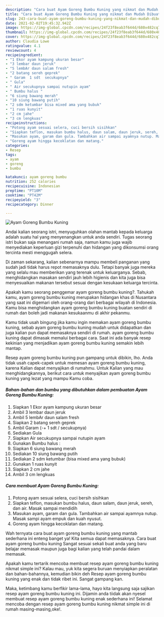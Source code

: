 ```yaml
---
description: "Cara buat Ayam Goreng Bumbu Kuning yang nikmat dan Mudah Dibuat"
title: "Cara buat Ayam Goreng Bumbu Kuning yang nikmat dan Mudah Dibuat"
slug: 243-cara-buat-ayam-goreng-bumbu-kuning-yang-nikmat-dan-mudah-dibuat
date: 2021-02-02T19:45:32.942Z
image: https://img-global.cpcdn.com/recipes/24f23f8eab3f644d/680x482cq70/ayam-goreng-bumbu-kuning-foto-resep-utama.jpg
thumbnail: https://img-global.cpcdn.com/recipes/24f23f8eab3f644d/680x482cq70/ayam-goreng-bumbu-kuning-foto-resep-utama.jpg
cover: https://img-global.cpcdn.com/recipes/24f23f8eab3f644d/680x482cq70/ayam-goreng-bumbu-kuning-foto-resep-utama.jpg
author: Claudia Lowe
ratingvalue: 4.1
reviewcount: 4
recipeingredient:
- "1 Ekor ayam kampung ukuran besar"
- "3 lembar daun jeruk"
- "5 lembAr daun salam fresh"
- "2 batang sereh geprek"
- " Garam  1 sdt  secukupnya"
- " Gula"
- " Air secukupnya sampai nutupin ayam"
- " Bumbu halus "
- "6 siung bawang merah"
- "10 siung bawang putih"
- "2 sdm ketumbar bisa mixed ama yang bubuk"
- "1 ruas kunyit"
- "2 cm jahe"
- "3 cm lengkuas"
recipeinstructions:
- "Potong ayam sesuai selera, cuci bersih sisihkan"
- "Siapkan teflon, masukan bumbu halus, daun salam, daun jeruk, sereh, dan air. Masak sampai mendidih"
- "Masukan ayam, garam dan gula. Tambahkan air sampai ayamnya nutup. Masak sampi ayam empuk dan kuah nyusut."
- "Goreng ayam hingga kecoklatan dan matang."
categories:
- Resep
tags:
- ayam
- goreng
- bumbu

katakunci: ayam goreng bumbu 
nutrition: 252 calories
recipecuisine: Indonesian
preptime: "PT10M"
cooktime: "PT42M"
recipeyield: "3"
recipecategory: Dinner

---
```



![Ayam Goreng Bumbu Kuning](https://img-global.cpcdn.com/recipes/24f23f8eab3f644d/680x482cq70/ayam-goreng-bumbu-kuning-foto-resep-utama.jpg)

Andai kalian seorang istri, menyuguhkan olahan mantab kepada keluarga adalah suatu hal yang menyenangkan untuk anda sendiri. Tugas seorang istri bukan saja menangani rumah saja, namun kamu juga wajib menyediakan keperluan gizi terpenuhi dan hidangan yang dikonsumsi orang tercinta mesti menggugah selera.

Di zaman  sekarang, kalian sebenarnya mampu membeli panganan yang sudah jadi tidak harus repot memasaknya dulu. Tetapi banyak juga mereka yang selalu mau memberikan yang terenak untuk keluarganya. Sebab, menghidangkan masakan sendiri jauh lebih higienis dan kita juga bisa menyesuaikan makanan tersebut sesuai dengan kesukaan keluarga tercinta. 



Apakah kamu seorang penggemar ayam goreng bumbu kuning?. Tahukah kamu, ayam goreng bumbu kuning merupakan hidangan khas di Nusantara yang saat ini digemari oleh orang-orang dari berbagai wilayah di Indonesia. Kamu bisa menghidangkan ayam goreng bumbu kuning buatan sendiri di rumah dan boleh jadi makanan kesukaanmu di akhir pekanmu.

Kamu tidak usah bingung jika kamu ingin memakan ayam goreng bumbu kuning, sebab ayam goreng bumbu kuning mudah untuk didapatkan dan juga kalian pun dapat memasaknya sendiri di rumah. ayam goreng bumbu kuning dapat dimasak memalui berbagai cara. Saat ini ada banyak resep kekinian yang menjadikan ayam goreng bumbu kuning semakin lebih mantap.

Resep ayam goreng bumbu kuning pun gampang untuk dibikin, lho. Anda tidak usah capek-capek untuk memesan ayam goreng bumbu kuning, karena Kalian dapat menyajikan di rumahmu. Untuk Kalian yang mau menghidangkannya, berikut cara untuk menyajikan ayam goreng bumbu kuning yang lezat yang mampu Kamu coba.

<!--inarticleads1-->

##### Bahan-bahan dan bumbu yang dibutuhkan dalam pembuatan Ayam Goreng Bumbu Kuning:

1. Siapkan 1 Ekor ayam kampung ukuran besar
1. Ambil 3 lembar daun jeruk
1. Ambil 5 lembAr daun salam fresh
1. Siapkan 2 batang sereh geprek
1. Ambil  Garam (-+ 1 sdt / secukupnya)
1. Sediakan  Gula
1. Siapkan  Air secukupnya sampai nutupin ayam
1. Gunakan  Bumbu halus :
1. Siapkan 6 siung bawang merah
1. Sediakan 10 siung bawang putih
1. Sediakan 2 sdm ketumbar (bisa mixed ama yang bubuk)
1. Gunakan 1 ruas kunyit
1. Siapkan 2 cm jahe
1. Ambil 3 cm lengkuas




<!--inarticleads2-->

##### Cara membuat Ayam Goreng Bumbu Kuning:

1. Potong ayam sesuai selera, cuci bersih sisihkan
1. Siapkan teflon, masukan bumbu halus, daun salam, daun jeruk, sereh, dan air. Masak sampai mendidih
1. Masukan ayam, garam dan gula. Tambahkan air sampai ayamnya nutup. Masak sampi ayam empuk dan kuah nyusut.
1. Goreng ayam hingga kecoklatan dan matang.




Wah ternyata cara buat ayam goreng bumbu kuning yang mantab sederhana ini enteng banget ya! Kita semua dapat memasaknya. Cara buat ayam goreng bumbu kuning Sangat sesuai sekali buat anda yang baru belajar memasak maupun juga bagi kalian yang telah pandai dalam memasak.

Apakah kamu tertarik mencoba membuat resep ayam goreng bumbu kuning nikmat simple ini? Kalau mau, yuk kita segera buruan menyiapkan peralatan dan bahan-bahannya, kemudian bikin deh Resep ayam goreng bumbu kuning yang enak dan tidak ribet ini. Sangat gampang kan. 

Maka, ketimbang kamu berfikir lama-lama, hayo kita langsung saja sajikan resep ayam goreng bumbu kuning ini. Dijamin anda tiidak akan nyesel membuat resep ayam goreng bumbu kuning enak sederhana ini! Selamat mencoba dengan resep ayam goreng bumbu kuning nikmat simple ini di rumah masing-masing,oke!.

